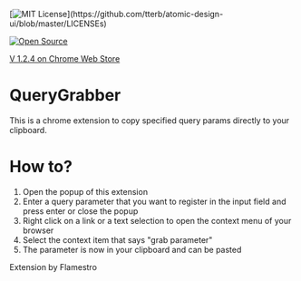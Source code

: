 [![MIT License](https://img.shields.io/apm/l/atomic-design-ui.svg?)](https://github.com/tterb/atomic-design-ui/blob/master/LICENSEs)

[![Open Source](https://badges.frapsoft.com/os/v1/open-source.svg?v=103)](https://opensource.org/)

[V 1.2.4 on Chrome Web Store](https://chrome.google.com/webstore/detail/path-grabber/laihdmndcnfpddojmbmablbkngbojmea)

# QueryGrabber
This is a chrome extension to copy specified query params directly to your clipboard.

# How to?
1. Open the popup of this extension
2. Enter a query parameter that you want to register in the input field and press enter or close the popup
3. Right click on a link or a text selection to open the context menu of your browser
4. Select the context item that says "grab parameter"
5. The parameter is now in your clipboard and can be pasted

Extension by Flamestro

